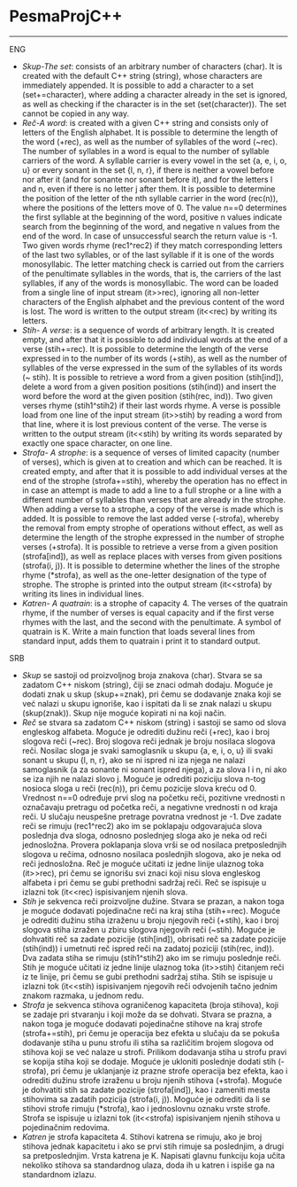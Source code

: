# PesmaProjC++
------------
ENG
- *Skup-The set*: consists of an arbitrary number of characters (char). It is created with the default C++ string
(string), whose characters are immediately appended. It is possible to add a character to a set (set+=character), where
adding a character already in the set is ignored, as well as checking if the character is in the
set (set(character)). The set cannot be copied in any way.
- *Reč-A word*: is created with a given C++ string and consists only of letters of the English alphabet.
It is possible to determine the length of the word (+rec), as well as the number of syllables of the word (~rec). The number of syllables in a word
is equal to the number of syllable carriers of the word. A syllable carrier is every vowel in the set {a, e, i, o, u}
or every sonant in the set {l, n, r}, if there is neither a vowel before nor after it (and for
sonante nor sonant before it), and for the letters l and n, even if there is no letter j after them. It is possible to
determine the position of the letter of the nth syllable carrier in the word (rec(n)), where the positions of the letters move
of 0. The value n==0 determines the first syllable at the beginning of the word, positive n values ​​indicate
search from the beginning of the word, and negative n values ​​from the end of the word. In case of unsuccessful search
the return value is -1. Two given words rhyme (rec1^rec2) if they match
corresponding letters of the last two syllables, or of the last syllable if it is one of the words
monosyllabic. The letter matching check is carried out from the carriers of the penultimate syllables in the words,
that is, the carriers of the last syllables, if any of the words is monosyllabic. The word can be loaded
from a single line of input stream (it>>rec), ignoring all non-letter characters
of the English alphabet and the previous content of the word is lost. The word is written to the output stream
(it<<rec) by writing its letters.
- *Stih- A verse*: is a sequence of words of arbitrary length. It is created empty, and after that it is possible to add
individual words at the end of a verse (stih+=rec). It is possible to determine the length of the verse expressed in
to the number of its words (+stih), as well as the number of syllables of the verse expressed in the sum of the syllables of its words
(~ stih). It is possible to retrieve a word from a given position (stih[ind]), delete a word from a given position
positions (stih(ind)) and insert the word before the word at the given position (stih(rec, ind)).
Two given verses rhyme (stih1^stih2) if their last words rhyme. A verse is possible
load from one line of the input stream (it>>stih) by reading a word from that line, where it is lost
previous content of the verse. The verse is written to the output stream (it<<stih) by writing its
words separated by exactly one space character, on one line.
- *Strofa- A strophe*: is a sequence of verses of limited capacity (number of verses), which is given at
to creation and which can be reached. It is created empty, and after that it is possible to add
individual verses at the end of the strophe (strofa+=stih), whereby the operation has no effect in
in case an attempt is made to add a line to a full strophe or a line with a different number of syllables than
verses that are already in the strophe. When adding a verse to a strophe, a copy of the verse is made
which is added. It is possible to remove the last added verse (-strofa), whereby the removal from
empty strophe of operations without effect, as well as determine the length of the strophe expressed in the number of strophe
verses (+strofa). It is possible to retrieve a verse from a given position (strofa[ind]), as well as
replace places with verses from given positions (strofa(i, j)). It is possible to determine whether
the lines of the strophe rhyme (*strofa), as well as the one-letter designation of the type of strophe. The strophe is printed
into the output stream (it<<strofa) by writing its lines in individual lines.
- *Katren- A quatrain*: is a strophe of capacity 4. The verses of the quatrain rhyme, if the number of verses is equal
capacity and if the first verse rhymes with the last, and the second with the penultimate. A symbol of quatrain
is K.
Write a main function that loads several lines from standard input, adds them to quatrain i
print it to standard output.

SRB
- *Skup* se sastoji od proizvoljnog broja znakova (char). Stvara se sa zadatom C++ niskom
(string), čiji se znaci odmah dodaju. Moguće je dodati znak u skup (skup+=znak), pri čemu
se dodavanje znaka koji se već nalazi u skupu ignoriše, kao i ispitati da li se znak nalazi u
skupu (skup(znak)). Skup nije moguće kopirati ni na koji način.
- *Reč* se stvara sa zadatom C++ niskom (string) i sastoji se samo od slova engleskog alfabeta.
Moguće je odrediti dužinu reči (+rec), kao i broj slogova reči (~rec). Broj slogova reči
jednak je broju nosilaca slogova reči. Nosilac sloga je svaki samoglasnik u skupu {a, e, i, o, u}
ili svaki sonant u skupu {l, n, r}, ako se ni ispred ni iza njega ne nalazi samoglasnik (a za
sonante ni sonant ispred njega), a za slova l i n, ni ako se iza njih ne nalazi slovo j. Moguće je
odrediti poziciju slova n-tog nosioca sloga u reči (rec(n)), pri čemu pozicije slova kreću
od 0. Vrednost n==0 određuje prvi slog na početku reči, pozitivne vrednosti n označavaju
pretragu od početka reči, a negativne vrednosti n od kraja reči. U slučaju neuspešne pretrage
povratna vrednost je -1. Dve zadate reči se rimuju (rec1^rec2) ako im se poklapaju
odgovarajuća slova poslednja dva sloga, odnosno poslednjeg sloga ako je neka od reči
jednosložna. Provera poklapanja slova vrši se od nosilaca pretposlednjih slogova u rečima,
odnosno nosilaca poslednjih slogova, ako je neka od reči jednosložna. Reč je moguće učitati
iz jedne linije ulaznog toka (it>>rec), pri čemu se ignorišu svi znaci koji nisu slova
engleskog alfabeta i pri čemu se gubi prethodni sadržaj reči. Reč se ispisuje u izlazni tok
(it<<rec) ispisivanjem njenih slova.
- *Stih* je sekvenca reči proizvoljne dužine. Stvara se prazan, a nakon toga je moguće dodavati
pojedinačne reči na kraj stiha (stih+=rec). Moguće je odrediti dužinu stiha izraženu u
broju njegovih reči (+stih), kao i broj slogova stiha izražen u zbiru slogova njegovih reči
(~stih). Moguće je dohvatiti reč sa zadate pozicije (stih[ind]), obrisati reč sa zadate
pozicije (stih(ind)) i umetnuti reč ispred reči na zadatoj poziciji (stih(rec, ind)).
Dva zadata stiha se rimuju (stih1^stih2) ako im se rimuju poslednje reči. Stih je moguće
učitati iz jedne linije ulaznog toka (it>>stih) čitanjem reči iz te linije, pri čemu se gubi
prethodni sadržaj stiha. Stih se ispisuje u izlazni tok (it<<stih) ispisivanjem njegovih
reči odvojenih tačno jednim znakom razmaka, u jednom redu.
- *Strofa* je sekvenca stihova ograničenog kapaciteta (broja stihova), koji se zadaje pri
stvaranju i koji može da se dohvati. Stvara se prazna, a nakon toga je moguće dodavati
pojedinačne stihove na kraj strofe (strofa+=stih), pri čemu je operacija bez efekta u
slučaju da se pokuša dodavanje stiha u punu strofu ili stiha sa različitim brojem slogova od
stihova koji se već nalaze u strofi. Prilikom dodavanja stiha u strofu pravi se kopija stiha
koji se dodaje. Moguće je ukloniti poslednje dodati stih (-strofa), pri čemu je uklanjanje iz
prazne strofe operacija bez efekta, kao i odrediti dužinu strofe izraženu u broju njenih
stihova (+strofa). Moguće je dohvatiti stih sa zadate pozicije (strofa[ind]), kao i
zameniti mesta stihovima sa zadatih pozicija (strofa(i, j)). Moguće je odrediti da li se
stihovi strofe rimuju (*strofa), kao i jednoslovnu oznaku vrste strofe. Strofa se ispisuje
u izlazni tok (it<<strofa) ispisivanjem njenih stihova u pojedinačnim redovima.
- *Katren* je strofa kapaciteta 4. Stihovi katrena se rimuju, ako je broj stihova jednak
kapacitetu i ako se prvi stih rimuje sa poslednjim, a drugi sa pretposlednjim. Vrsta katrena
je K.
Napisati glavnu funkciju koja učita nekoliko stihova sa standardnog ulaza, doda ih u katren i
ispiše ga na standardnom izlazu.
